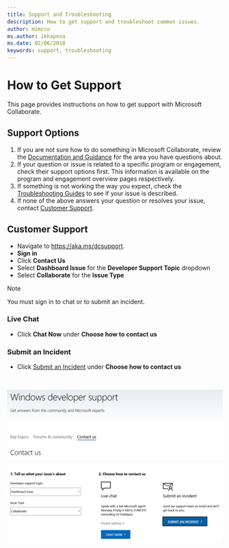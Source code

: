```yaml
---
title: Support and Troubleshooting
description: How to get support and troubleshoot common issues.
author: mimcco
ms.author: ikhapova
ms.date: 02/06/2018
keywords: support, troubleshooting
---
```


# How to Get Support
This page provides instructions on how to get support with Microsoft Collaborate.

## Support Options
1. If you are not sure how to do something in Microsoft Collaborate, review the [Documentation and Guidance](https://docs.microsoft.com/en-us/collaborate/) for the area you have questions about.
2. If your question or issue is related to a specific program or engagement, check their support options first. This information is available on the program and engagement overview pages respectively.
3. If something is not working the way you expect, check the [Troubleshooting Guides](https://docs.microsoft.com/en-us/collaborate/troubleshooting) to see if your issue is described.
4. If none of the above answers your question or resolves your issue, contact [Customer Support](https://support.microsoft.com/en-us/supportrequestform/83cdfd8d-c24a-fbe4-fb2a-3fead30613a9). 

## Customer Support
  * Navigate to https://aka.ms/dcsupport.
  * **Sign in**  
  * Click **Contact Us**
  * Select **Dashboard Issue** for the **Developer Support Topic** dropdown
  * Select **Collaborate** for the **Issue Type**

>[!NOTE]
>
> You must sign in to chat or to submit an incident.<br>

### Live Chat

  * Click **Chat Now** under **Choose how to contact us**

### Submit an Incident

  * Click [Submit an Incident](https://support.microsoft.com/en-us/supportrequestform/83cdfd8d-c24a-fbe4-fb2a-3fead30613a9) under **Choose how to contact us**
 
<br>

![Customer Support](images/customer-support.png) 

